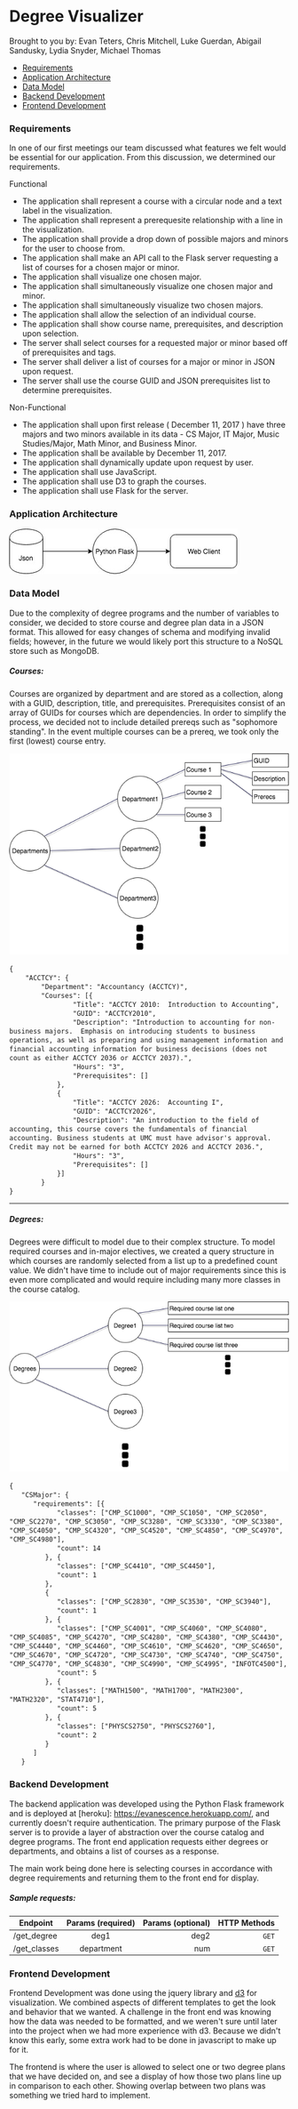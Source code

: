 # Degree Visualizer
Brought to you by: Evan Teters, Chris Mitchell, Luke Guerdan, Abigail Sandusky, Lydia Snyder, Michael Thomas   

- [Requirements](#requirements)
- [Application Architecture](#application-architecture)
- [Data Model](#data-model)
- [Backend Development](#backend-development)
- [Frontend Development](#frontend-development)




### Requirements

In one of our first meetings our team discussed what features we felt would be essential for our application. From this discussion, we determined our requirements.

Functional

* The application shall represent a course with a circular node and a text label in the visualization.
* The application shall represent a prerequesite relationship with a line in the visualization.
* The application shall provide a drop down of possible majors and minors for the user to choose from.
* The application shall make an API call to the Flask server requesting a list of courses for a chosen major or minor.
* The application shall visualize one chosen major.
* The application shall simultaneously visualize one chosen major and minor.
* The application shall simultaneously visualize two chosen majors.
* The application shall allow the selection of an individual course.
* The application shall show course name, prerequisites, and description upon selection.
* The server shall select courses for a requested major or minor based off of prerequisites and tags.
* The server shall deliver a list of courses for a major or minor in JSON upon request.
* The server shall use the course GUID and JSON prerequisites list to determine prerequisites.

Non-Functional

* The application shall upon first release ( December 11, 2017 ) have three majors and two minors available in its data - CS Major, IT Major, Music Studies/Major, Math Minor, and Business Minor. 
* The application shall be available by December 11, 2017.
* The application shall dynamically update upon request by user.
* The application shall use JavaScript.
* The application shall use D3 to graph the courses.
* The application shall use Flask for the server.

### Application Architecture

!["Application architecture"](docs/architecture.jpg "Application architecture")

### Data Model

Due to the complexity of degree programs and the number of variables to consider, we decided to store course and degree plan data in a JSON format. This allowed for easy changes of schema and modifying invalid fields; however, in the future we would likely port this structure to a NoSQL store such as MongoDB.

##### Courses:
Courses are organized by department and are stored as a collection, along with a GUID, description, title, and prerequisites. Prerequisites consist of an array of GUIDs for courses which are dependencies. In order to simplify the process, we decided not to include detailed prereqs such as "sophomore standing". In the event multiple courses can be a prereq, we took only the first (lowest) course entry.


!["Course data model"](docs/coursesdata.png "Course data model")

```
{
    "ACCTCY": {
        "Department": "Accountancy (ACCTCY)",
        "Courses": [{
                "Title": "ACCTCY 2010:  Introduction to Accounting",
                "GUID": "ACCTCY2010",
                "Description": "Introduction to accounting for non-business majors.  Emphasis on introducing students to business operations, as well as preparing and using management information and financial accounting information for business decisions (does not count as either ACCTCY 2036 or ACCTCY 2037).",
                "Hours": "3",
                "Prerequisites": []
            },
            {
                "Title": "ACCTCY 2026:  Accounting I",
                "GUID": "ACCTCY2026",
                "Description": "An introduction to the field of accounting, this course covers the fundamentals of financial accounting. Business students at UMC must have advisor's approval.  Credit may not be earned for both ACCTCY 2026 and ACCTCY 2036.",
                "Hours": "3",
                "Prerequisites": []
            }]
        }
}
```
*****
##### Degrees:

Degrees were difficult to model due to their complex structure. To model required courses and in-major electives, we created a query structure in which courses are randomly selected from a list up to a predefined count value. We didn't have time to include out of major requirements since this is even more complicated and would require including many more classes in the course catalog.

!["Degrees data model"](docs/degreesdata.png "Degrees data model")
```
{
   "CSMajor": {
      "requirements": [{
            "classes": ["CMP_SC1000", "CMP_SC1050", "CMP_SC2050", "CMP_SC2270", "CMP_SC3050", "CMP_SC3280", "CMP_SC3330", "CMP_SC3380", "CMP_SC4050", "CMP_SC4320", "CMP_SC4520", "CMP_SC4850", "CMP_SC4970", "CMP_SC4980"],
            "count": 14
         }, {
            "classes": ["CMP_SC4410", "CMP_SC4450"],
            "count": 1
         },
         {
            "classes": ["CMP_SC2830", "CMP_SC3530", "CMP_SC3940"],
            "count": 1
         }, {
            "classes": ["CMP_SC4001", "CMP_SC4060", "CMP_SC4080", "CMP_SC4085", "CMP_SC4270", "CMP_SC4280", "CMP_SC4380", "CMP_SC4430", "CMP_SC4440", "CMP_SC4460", "CMP_SC4610", "CMP_SC4620", "CMP_SC4650", "CMP_SC4670", "CMP_SC4720", "CMP_SC4730", "CMP_SC4740", "CMP_SC4750", "CMP_SC4770", "CMP_SC4830", "CMP_SC4990", "CMP_SC4995", "INFOTC4500"],
            "count": 5
         }, {
            "classes": ["MATH1500", "MATH1700", "MATH2300", "MATH2320", "STAT4710"],
            "count": 5
         }, {
            "classes": ["PHYSCS2750", "PHYSCS2760"],
            "count": 2
         }
      ]
   }
```
### Backend Development

The backend application was developed using the Python Flask framework and is deployed at [heroku]: https://evanescence.herokuapp.com/, and currently doesn't require authentication. The primary purpose of the Flask server is to provide a layer of abstraction over the course catalog and degree programs. The front end application requests either degrees or departments, and obtains a list of courses as a response.

The main work being done here is selecting courses in accordance with degree requirements and returning them to the front end for display.

##### Sample requests:

| Endpoint      | Params (required) | Params (optional)  | HTTP Methods
| ------------- |:------------------:| -----------------:|------------:|
| /get_degree   | deg1               | deg2              | `GET`
| /get_classes  | department         | num               | `GET`


### Frontend Development

Frontend Development was done using the jquery library and [d3](https://d3js.org/) for visualization. We combined aspects of different templates to get the look and behavior that we wanted. A challenge in the front end was knowing how the data was needed to be formatted, and we weren't sure until later into the project when we had more experience with d3. Because we didn't know this early, some extra work had to be done in javascript to make up for it.

The frontend is where the user is allowed to select one or two degree plans that we have decided on, and see a display of how those two plans line up in comparison to each other. Showing overlap between two plans was something we tried hard to implement.
